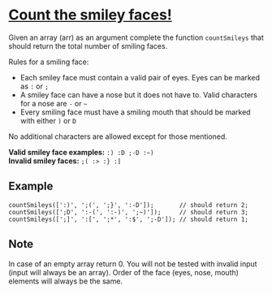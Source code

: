 # [Count the smiley faces!](https://www.codewars.com/kata/count-the-smiley-faces "https://www.codewars.com/kata/583203e6eb35d7980400002a")

Given an array (arr) as an argument complete the function `countSmileys` that should return the total number of smiling faces.  

Rules for a smiling face:
- Each smiley face must contain a valid pair of eyes. Eyes can be marked as `:` or `;`
- A smiley face can have a nose but it does not have to. Valid characters for a nose are `-` or `~`
- Every smiling face must have a smiling mouth that should be marked with either `)` or `D`

No additional characters are allowed except for those mentioned.  

**Valid smiley face examples:** `:) :D ;-D :~)`  
**Invalid smiley faces:**  `;( :> :} :]`

## Example

```
countSmileys([':)', ';(', ';}', ':-D']);       // should return 2;
countSmileys([';D', ':-(', ':-)', ';~)']);     // should return 3;
countSmileys([';]', ':[', ';*', ':$', ';-D']); // should return 1;
```

## Note

In case of an empty array return 0. You will not be tested with invalid input (input will always be an array). Order of the face (eyes, nose, mouth) elements will always be the same.
